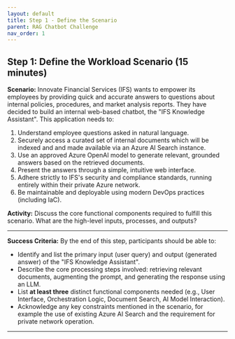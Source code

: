 ```yaml
---
layout: default
title: Step 1 - Define the Scenario
parent: RAG Chatbot Challenge
nav_order: 1
---
```


## Step 1: Define the Workload Scenario (15 minutes)

**Scenario:**
Innovate Financial Services (IFS) wants to empower its employees by providing quick and accurate answers to questions about internal policies, procedures, and market analysis reports. They have decided to build an internal web-based chatbot, the "IFS Knowledge Assistant". This application needs to:

1.  Understand employee questions asked in natural language.
2.  Securely access a curated set of internal documents which will be indexed and and made available via an Azure AI Search instance.
3.  Use an approved Azure OpenAI model to generate relevant, grounded answers based on the retrieved documents.
4.  Present the answers through a simple, intuitive web interface.
5.  Adhere strictly to IFS's security and compliance standards, running entirely within their private Azure network.
6.  Be maintainable and deployable using modern DevOps practices (including IaC).

**Activity:** Discuss the core functional components required to fulfill this scenario. What are the high-level inputs, processes, and outputs?

---

**Success Criteria:**
By the end of this step, participants should be able to:
- Identify and list the primary input (user query) and output (generated answer) of the "IFS Knowledge Assistant".
- Describe the core processing steps involved: retrieving relevant documents, augmenting the prompt, and generating the response using an LLM.
- List **at least three** distinct functional components needed (e.g., User Interface, Orchestration Logic, Document Search, AI Model Interaction).
- Acknowledge any key constraints mentioned in the scenario, for example the use of existing Azure AI Search and the requirement for private network operation.

---
